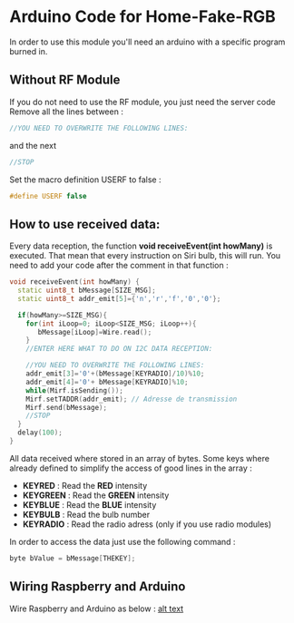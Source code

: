 # Arduino Code for Home-Fake-RGB
In order to use this module you'll need an arduino with a specific program burned in.

## Without RF Module
If you do not need to use the RF module, you just need the server code
Remove all the lines between :

```cpp
//YOU NEED TO OVERWRITE THE FOLLOWING LINES:
```
and the next 
```cpp 
//STOP
```

Set the macro definition USERF to false :
```cpp
#define USERF false
```

## How to use received data:
Every data reception, the function __void receiveEvent(int howMany)__ is executed.
That mean that every instruction on Siri bulb, this will run.
You need to add your code after the comment in that function :

```cpp
void receiveEvent(int howMany) {
  static uint8_t bMessage[SIZE_MSG];
  static uint8_t addr_emit[5]={'n','r','f','0','0'};

  if(howMany>=SIZE_MSG){
    for(int iLoop=0; iLoop<SIZE_MSG; iLoop++){
       bMessage[iLoop]=Wire.read();
    }
    //ENTER HERE WHAT TO DO ON I2C DATA RECEPTION:

    //YOU NEED TO OVERWRITE THE FOLLOWING LINES:
    addr_emit[3]='0'+(bMessage[KEYRADIO]/10)%10;
    addr_emit[4]='0'+ bMessage[KEYRADIO]%10;
    while(Mirf.isSending());
    Mirf.setTADDR(addr_emit); // Adresse de transmission
    Mirf.send(bMessage);
    //STOP
  }
  delay(100);
}
```

All data received where stored in an array of bytes.
Some keys where already defined to simplify the access of good lines in the array :
* **KEYRED** : Read the __RED__ intensity
* **KEYGREEN** : Read the __GREEN__ intensity
* **KEYBLUE** : Read the __BLUE__ intensity
* **KEYBULB** : Read the bulb number
* **KEYRADIO** : Read the radio adress (only if you use radio modules)

In order to access the data just use the following command :
```cpp
byte bValue = bMessage[THEKEY];
```

## Wiring Raspberry and Arduino
Wire Raspberry and Arduino as below :
[alt text](https://github.com/adam-p/markdown-here/raw/master/src/common/images/icon48.png "Logo Title Text 1")
